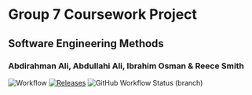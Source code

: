 # Group 7 Coursework Project
## Software Engineering Methods
### Abdirahman Ali, Abdullahi Ali, Ibrahim Osman & Reece Smith

![Workflow](https://github.com/ibrahim-40595091/cw1-g7/actions/workflows/main.yml/badge.svg)
[![Releases](https://img.shields.io/github/release/ibrahim-40595091/cw1-g7/all.svg?style=flat-square)](https://github.com/ibrahim-40595091/cw1-g7/releases)
![GitHub Workflow Status (branch)](https://img.shields.io/github/actions/workflow/status/ibrahim-40595091/cw1-g7/main.yml?branch=develop)




